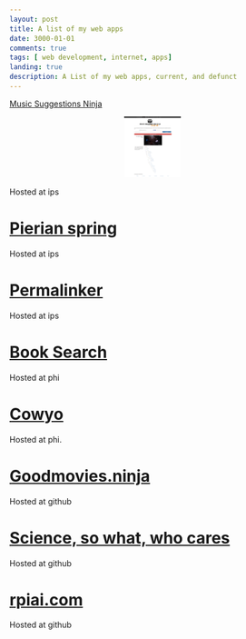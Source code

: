 ```yaml
---
layout: post
title: A list of my web apps
date: 3000-01-01
comments: true
tags: [ web development, internet, apps]
landing: true
description: A List of my web apps, current, and defunct
---
```


<a href="http://www.musicsuggestions.ninja/" class="website">Music Suggestions Ninja</a>

<center>
<img src='/assets/images/screencapture-www-musicsuggestions-ninja-1443972446616.png' width=100></img>
</center>

Hosted at ips

# [Pierian spring](http://pierian.duckdns.org/)

Hosted at ips

# [Permalinker](http://permalinker.duckdns.org/)

Hosted at ips

# [Book Search](http://book.duckdns.org/)

Hosted at phi

# [Cowyo](http://cowyo.com/about)

Hosted at phi.

# [Goodmovies.ninja](http://goodmovies.ninja/)

Hosted at github

# [Science, so what, who cares](http://sciencesowhatwhocares.xyz/)

Hosted at github

# [rpiai.com](http://rpiai.com/)

Hosted at github



<style>
  .successPing {
    clear: left;
    border-radius: 25px;
    background: #8AC007;
    display:inline;
    padding: 2px;
  }
  .failPing {
    clear: left;
    border-radius: 25px;
    background: red;
    display:inline;
    padding: 2px;
  }
</style>
<script src="https://ajax.googleapis.com/ajax/libs/jquery/1.11.3/jquery.min.js"></script>
<script>
function isValidURL(url) {
    var encodedURL = encodeURIComponent(url);
    var isValid = false;
    $.ajax({
      url: "https://query.yahooapis.com/v1/public/yql?q=select%20*%20from%20html%20where%20url%3D%22" + encodedURL + "%22&format=json",
      type: "get",
      async: false,
      dataType: "json",
      success: function(data) {
        isValid = data.query.results != null;
      },
      error: function(){
        isValid = false;
      }
    });
    return isValid;
}



$( document ).ready(function() {
      setTimeout(function() {
  $( "a" ).each(function() {
    var ele = $( this );
      console.log(ele.attr('href'));
    if (isValidURL(ele.attr('href')) == true) {
       ele.after( "<img src='https://img.shields.io/badge/webiste-online-green.svg'>"  );
    } else {
               ele.after( "<img src='https://img.shields.io/badge/webiste-offline-red.svg'>"  );
    }
  });
    }, 100);
});
</script>

